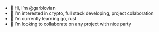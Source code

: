 - 👋 Hi, I’m @garblovian
- 👀 I’m interested in crypto, full stack developing, project colaboration 
- 🌱 I’m currently learning go, rust
- 💞️ I’m looking to collaborate on any project with nice party

<!---
garblovian/garblovian is a ✨ special ✨ repository because its `README.md` (this file) appears on your GitHub profile.
You can click the Preview link to take a look at your changes.
--->
